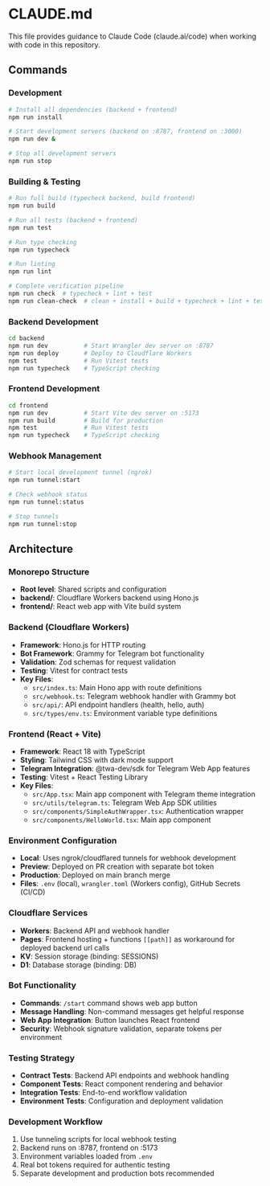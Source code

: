 # CLAUDE.md

This file provides guidance to Claude Code (claude.ai/code) when working with code in this repository.

## Commands

### Development
```bash
# Install all dependencies (backend + frontend)
npm run install

# Start development servers (backend on :8787, frontend on :3000)
npm run dev &

# Stop all development servers
npm run stop
```

### Building & Testing
```bash
# Run full build (typecheck backend, build frontend)
npm run build

# Run all tests (backend + frontend)
npm run test

# Run type checking
npm run typecheck

# Run linting
npm run lint

# Complete verification pipeline
npm run check  # typecheck + lint + test
npm run clean-check  # clean + install + build + typecheck + lint + test
```

### Backend Development
```bash
cd backend
npm run dev          # Start Wrangler dev server on :8787
npm run deploy       # Deploy to Cloudflare Workers
npm test             # Run Vitest tests
npm run typecheck    # TypeScript checking
```

### Frontend Development
```bash
cd frontend
npm run dev          # Start Vite dev server on :5173
npm run build        # Build for production
npm test             # Run Vitest tests
npm run typecheck    # TypeScript checking
```

### Webhook Management
```bash
# Start local development tunnel (ngrok)
npm run tunnel:start

# Check webhook status
npm run tunnel:status

# Stop tunnels
npm run tunnel:stop
```
## Architecture

### Monorepo Structure
- **Root level**: Shared scripts and configuration
- **backend/**: Cloudflare Workers backend using Hono.js
- **frontend/**: React web app with Vite build system

### Backend (Cloudflare Workers)
- **Framework**: Hono.js for HTTP routing
- **Bot Framework**: Grammy for Telegram bot functionality
- **Validation**: Zod schemas for request validation
- **Testing**: Vitest for contract tests
- **Key Files**:
  - `src/index.ts`: Main Hono app with route definitions
  - `src/webhook.ts`: Telegram webhook handler with Grammy bot
  - `src/api/`: API endpoint handlers (health, hello, auth)
  - `src/types/env.ts`: Environment variable type definitions

### Frontend (React + Vite)
- **Framework**: React 18 with TypeScript
- **Styling**: Tailwind CSS with dark mode support
- **Telegram Integration**: @twa-dev/sdk for Telegram Web App features
- **Testing**: Vitest + React Testing Library
- **Key Files**:
  - `src/App.tsx`: Main app component with Telegram theme integration
  - `src/utils/telegram.ts`: Telegram Web App SDK utilities
  - `src/components/SimpleAuthWrapper.tsx`: Authentication wrapper
  - `src/components/HelloWorld.tsx`: Main app component

### Environment Configuration
- **Local**: Uses ngrok/cloudflared tunnels for webhook development
- **Preview**: Deployed on PR creation with separate bot token
- **Production**: Deployed on main branch merge
- **Files**: `.env` (local), `wrangler.toml` (Workers config), GitHub Secrets (CI/CD)

### Cloudflare Services
- **Workers**: Backend API and webhook handler
- **Pages**: Frontend hosting + functions `[[path]]` as workaround for deployed backend url calls
- **KV**: Session storage (binding: SESSIONS)
- **D1**: Database storage (binding: DB)

### Bot Functionality
- **Commands**: `/start` command shows web app button
- **Message Handling**: Non-command messages get helpful response
- **Web App Integration**: Button launches React frontend
- **Security**: Webhook signature validation, separate tokens per environment

### Testing Strategy
- **Contract Tests**: Backend API endpoints and webhook handling
- **Component Tests**: React component rendering and behavior
- **Integration Tests**: End-to-end workflow validation
- **Environment Tests**: Configuration and deployment validation

### Development Workflow
1. Use tunneling scripts for local webhook testing
2. Backend runs on :8787, frontend on :5173
3. Environment variables loaded from `.env`
4. Real bot tokens required for authentic testing
5. Separate development and production bots recommended